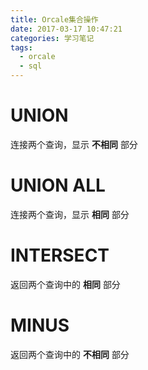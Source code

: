 ```yaml
---
title: Orcale集合操作
date: 2017-03-17 10:47:21
categories: 学习笔记
tags:
  - orcale
  - sql
---
```


# UNION
连接两个查询，显示 **不相同** 部分

# UNION ALL
连接两个查询，显示 **相同** 部分

# INTERSECT
返回两个查询中的 **相同** 部分

# MINUS
返回两个查询中的 **不相同** 部分
